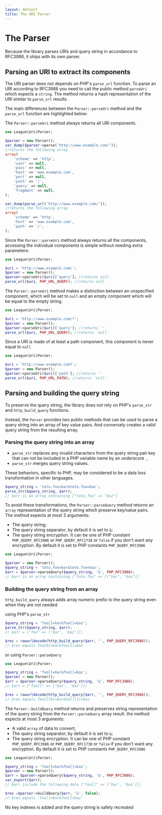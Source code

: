 ```yaml
---
layout: default
title: The URI Parser
---
```


# The Parser

Because the library parses URIs and query string in accordance to RFC3986, it ships with its own parser.


## Parsing an URI to extract its components

The URI parser does not depends on PHP's `parse_url` function. To parse an URI according to RFC3986 you need to call the public method `parseUri` which expects a `string`. The method returns a hash representation of the URI similar to `parse_url` results.

The main differences between the `Parser::parseUri` method and the `parse_url` function are highlighted below:

The `Parser::parseUri` method always returns all URI components.

~~~php
use League\Uri\Parser;

$parser = new Parser();
var_dump($parser->parse('http://www.example.com/'));
//returns the following array
array(
    'scheme' => 'http',
    'user' => null,
    'pass' => null,
    'host' => 'www.example.com',
    'port' => null,
    'path' => '/',
    'query' => null,
    'fragment' => null,
);

var_dump(parse_url('http://www.example.com/'));
//returns the following array
array(
    'scheme' => 'http',
    'host' => 'www.example.com',
    'path' => '/',
);
~~~

Since the `Parser::parseUri` method always returns all the components, accessing the individual components is simple without needing extra parameters:

~~~php
use League\Uri\Parser;

$uri = 'http://www.example.com/';
$parser = new Parser();
$parser->parseUri($uri)['query']; //returns null
parse_url($uri, PHP_URL_QUERY); //returns null
~~~

The `Parser::parseUri` method makes a distinction between an unspecified component, which will be set to `null` and an empty component which will be equal to the empty string.

~~~php
use League\Uri\Parser;

$uri = 'http://www.example.com/?';
$parser = new Parser();
$parser->parseUri($uri)['query']; //returns ''
parse_url($uri, PHP_URL_QUERY); //returns `null`
~~~

Since a URI is made of at least a path component, this component is never equal to `null`

~~~php
use League\Uri\Parser;

$uri = 'http://www.example.com?';
$parser = new Parser();
$parser->parseUri($uri)['path']; //returns ''
parse_url($uri, PHP_URL_PATH); //returns `null`
~~~

## Parsing and building the query string

To preserve the query string, the library does not rely on PHP's `parse_str` and `http_build_query` functions.

Instead, the `Parser` provides two public methods that can be used to parse a query string into an array of key value pairs. And conversely creates a valid query string from the resulting array.

### Parsing the query string into an array

- `parse_str` replaces any invalid characters from the query string pair key that can not be included in a PHP variable name by an underscore `_`.
- `parse_str` merges query string values.

These behaviors, specific to PHP, may be considered to be a data loss transformation in other languages.

~~~php
$query_string = 'toto.foo=bar&toto.foo=baz';
parse_str($query_string, $arr);
// $arr is an array containing ["toto_foo" => "baz"]
~~~

To avoid these transformations, the `Parser::parseQuery` method returns an `array` representation of the query string which preserve key/value pairs. The method expects at most 3 arguments:

- The query string;
- The query string separator, by default it is set to `&`;
- The query string encryption. It can be one of PHP constant `PHP_QUERY_RFC3986` or `PHP_QUERY_RFC1738` or `false` if you don't want any encryption. By default it is set to PHP constants `PHP_QUERY_RFC3986`

~~~php
use League\Uri\Parser;

$parser = new Parser();
$query_string = 'toto.foo=bar&toto.foo=baz';
$arr = $parser->parseQuery($query_string, '&', PHP_RFC3986);
// $arr is an array containing ["toto.foo" => [["bar", "baz"]]
~~~

### Building the query string from an array

`http_build_query` always adds array numeric prefix to the query string even when they are not needed

using PHP's `parse_str`

~~~php
$query_string = 'foo[]=bar&foo[]=baz';
parse_str($query_string, $arr);
// $arr = ["foo" => ['bar', 'baz']];

$res = rawurldecode(http_build_query($arr, '', PHP_QUERY_RFC3986));
// $res equals foo[0]=bar&foo[1]=baz
~~~

or using `Parser::parseQuery`

~~~php
use League\Uri\Parser;

$query_string = 'foo[]=bar&foo[]=baz';
$parser = new Parser();
$arr = $parser->parseQuery($query_string, '&', PHP_RFC3986);
// $arr = ["foo[]" => ['bar', 'baz']];

$res = rawurldecode(http_build_query($arr, '', PHP_QUERY_RFC3986));
// $res equals foo[][0]=bar&oo[][1]=baz
~~~

The `Parser::buildQuery` method returns and preserves string representation of the query string from the `Parser::parseQuery` array result. the method expects at most 3 arguments:

- A valid `array` of data to convert;
- The query string separator, by default it is set to `&`;
- The query string encryption. It can be one of PHP constant `PHP_QUERY_RFC3986` or `PHP_QUERY_RFC1738` or `false` if you don't want any encryption. By default it is set to PHP constants `PHP_QUERY_RFC3986`

~~~php
use League\Uri\Parser;

$query_string = 'foo[]=bar&foo[]=baz';
$parser = new Parser();
$arr = $parser->parseQuery($query_string, '&', PHP_RFC3986);
var_export($arr);
// $arr include the following data ["foo[]" => ['bar', 'baz']];

$res =$parser->buildQuery($arr, '&', false);
// $res equals 'foo[]=bar&foo[]=baz'
~~~

No key indexes is added and the query string is safely recreated